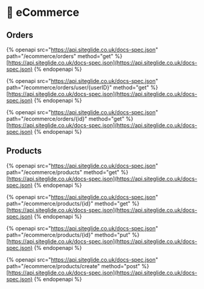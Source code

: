 # 🔗 eCommerce

## Orders

{% openapi src="https://api.siteglide.co.uk/docs-spec.json" path="/ecommerce/orders" method="get" %}
[https://api.siteglide.co.uk/docs-spec.json](https://api.siteglide.co.uk/docs-spec.json)
{% endopenapi %}

{% openapi src="https://api.siteglide.co.uk/docs-spec.json" path="/ecommerce/orders/user/{userID}" method="get" %}
[https://api.siteglide.co.uk/docs-spec.json](https://api.siteglide.co.uk/docs-spec.json)
{% endopenapi %}

{% openapi src="https://api.siteglide.co.uk/docs-spec.json" path="/ecommerce/orders/{id}" method="get" %}
[https://api.siteglide.co.uk/docs-spec.json](https://api.siteglide.co.uk/docs-spec.json)
{% endopenapi %}

## Products

{% openapi src="https://api.siteglide.co.uk/docs-spec.json" path="/ecommerce/products" method="get" %}
[https://api.siteglide.co.uk/docs-spec.json](https://api.siteglide.co.uk/docs-spec.json)
{% endopenapi %}

{% openapi src="https://api.siteglide.co.uk/docs-spec.json" path="/ecommerce/products/{id}" method="get" %}
[https://api.siteglide.co.uk/docs-spec.json](https://api.siteglide.co.uk/docs-spec.json)
{% endopenapi %}

{% openapi src="https://api.siteglide.co.uk/docs-spec.json" path="/ecommerce/products/{id}" method="put" %}
[https://api.siteglide.co.uk/docs-spec.json](https://api.siteglide.co.uk/docs-spec.json)
{% endopenapi %}

{% openapi src="https://api.siteglide.co.uk/docs-spec.json" path="/ecommerce/products/create" method="post" %}
[https://api.siteglide.co.uk/docs-spec.json](https://api.siteglide.co.uk/docs-spec.json)
{% endopenapi %}
